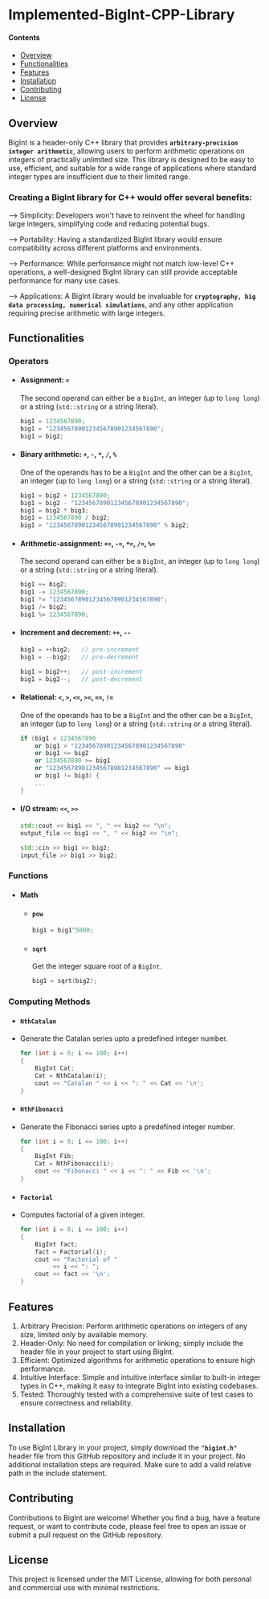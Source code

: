 # Implemented-BigInt-CPP-Library

#### Contents

* [Overview](#overview)
* [Functionalities](#functionalities)
* [Features](#features)
* [Installation](#installation)
* [Contributing](#contributing)
* [License](#license)

## Overview
BigInt is a header-only C++ library that provides **`arbitrary-precision integer arithmetic`**, allowing users to perform arithmetic operations on integers of practically unlimited size. This library is designed to be easy to use, efficient, and suitable for a wide range of applications where standard integer types are insufficient due to their limited range.
### Creating a BigInt library for C++ would offer several benefits:

--> Simplicity: Developers won't have to reinvent the wheel for handling large integers, simplifying code and reducing potential bugs.

--> Portability: Having a standardized BigInt library would ensure compatibility across different platforms and environments.

--> Performance: While performance might not match low-level C++ operations, a well-designed BigInt library can still provide acceptable performance for many use cases.

--> Applications: A BigInt library would be invaluable for **`cryptography, big data processing, numerical simulations`**, and any other application requiring precise arithmetic with large integers.

## Functionalities
### Operators

* #### Assignment: `=`

  The second operand can either be a `BigInt`, an integer (up to `long long`)
  or a string (`std::string` or a string literal).

  ```c++
  big1 = 1234567890;
  big1 = "123456789012345678901234567890";
  big1 = big2;
  ```

* #### Binary arithmetic: `+`, `-`, `*`, `/`, `%`

  One of the operands has to be a `BigInt` and the other can be a `BigInt`, an
  integer (up to `long long`) or a string (`std::string` or a string literal).

  ```c++
  big1 = big2 + 1234567890;
  big1 = big2 - "123456789012345678901234567890";
  big1 = big2 * big3;
  big1 = 1234567890 / big2;
  big1 = "123456789012345678901234567890" % big2;
  ```

* #### Arithmetic-assignment: `+=`, `-=`, `*=`, `/=`, `%=`

  The second operand can either be a `BigInt`, an integer (up to `long long`)
  or a string (`std::string` or a string literal).

  ```c++
  big1 += big2;
  big1 -= 1234567890;
  big1 *= "123456789012345678901234567890";
  big1 /= big2;
  big1 %= 1234567890;
  ```

* #### Increment and decrement: `++`, `--`

  ```c++
  big1 = ++big2;   // pre-increment
  big1 = --big2;   // pre-decrement

  big1 = big2++;   // post-increment
  big1 = big2--;   // post-decrement
  ```

* #### Relational: `<`, `>`, `<=`, `>=`, `==`, `!=`

  One of the operands has to be a `BigInt` and the other can be a `BigInt`, an
  integer (up to `long long`) or a string (`std::string` or a string literal).

  ```c++
  if (big1 < 1234567890
      or big1 > "123456789012345678901234567890"
      or big1 <= big2
      or 1234567890 >= big1
      or "123456789012345678901234567890" == big1
      or big1 != big3) {
      ...
  }
  ```

* #### I/O stream: `<<`, `>>`

  ```c++
  std::cout << big1 << ", " << big2 << "\n";
  output_file << big1 << ", " << big2 << "\n";

  std::cin >> big1 >> big2;
  input_file >> big1 >> big2;
  ```

### Functions

* #### Math

  * #### `pow`

    ```c++
    big1 = big1^5000;  
    ```

  * #### `sqrt`

    Get the integer square root of a `BigInt`.

    ```c++
    big1 = sqrt(big2);
    ```
### Computing Methods

 * #### `NthCatalan`
 - Generate the Catalan series upto a predefined integer number.

    ```c++
    for (int i = 0; i <= 100; i++)
    {
        BigInt Cat;
        Cat = NthCatalan(i);
        cout << "Catalan " << i << ": " << Cat << '\n';
    }  
    ```
    
 * #### `NthFibonacci`
 - Generate the Fibonacci series upto a predefined integer number.

    ```c++
    for (int i = 0; i <= 100; i++)
    {
        BigInt Fib;
        Cat = NthFibonacci(i);
        cout << "Fibonacci " << i << ": " << Fib << '\n';
    }  
    ```
 * #### `Factorial`
 - Computes factorial of a given integer. 

    ```c++
    for (int i = 0; i <= 100; i++)
    {
        BigInt fact;
        fact = Factorial(i);
        cout << "Factorial of "
             << i << ": ";
        cout << fact << '\n';
    }
    ```
    
## Features
1) Arbitrary Precision: Perform arithmetic operations on integers of any size, limited only by available memory.
2) Header-Only: No need for compilation or linking; simply include the header file in your project to start using BigInt.
3) Efficient: Optimized algorithms for arithmetic operations to ensure high performance.
4) Intuitive Interface: Simple and intuitive interface similar to built-in integer types in C++, making it easy to integrate BigInt into existing codebases.
5) Tested: Thoroughly tested with a comprehensive suite of test cases to ensure correctness and reliability.

## Installation
To use BigInt Library in your project, simply download the **`"bigint.h"`** header file from this GitHub repository and include it in your project. No additional installation steps are required.
Make sure to add a valid relative path in the include statement.

## Contributing
Contributions to BigInt are welcome! Whether you find a bug, have a feature request, or want to contribute code, please feel free to open an issue or submit a pull request on the GitHub repository.

## License
This project is licensed under the MIT License, allowing for both personal and commercial use with minimal restrictions.
